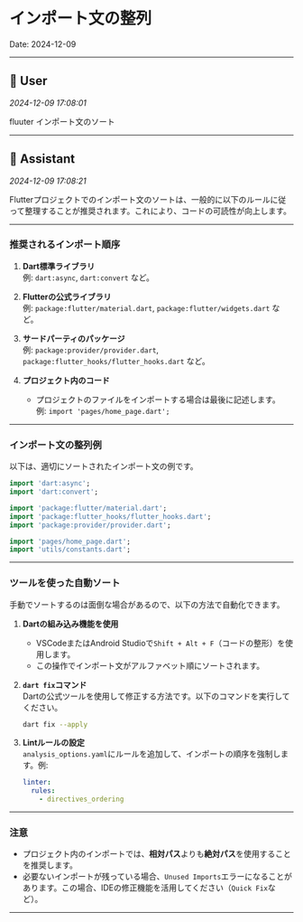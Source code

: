 # インポート文の整列

Date: 2024-12-09

---

## 👤 User
*2024-12-09 17:08:01*

fluuter インポート文のソート

---

## 🤖 Assistant
*2024-12-09 17:08:21*

Flutterプロジェクトでのインポート文のソートは、一般的に以下のルールに従って整理することが推奨されます。これにより、コードの可読性が向上します。

---

### **推奨されるインポート順序**
1. **Dart標準ライブラリ**  
   例: `dart:async`, `dart:convert` など。
   
2. **Flutterの公式ライブラリ**  
   例: `package:flutter/material.dart`, `package:flutter/widgets.dart` など。

3. **サードパーティのパッケージ**  
   例: `package:provider/provider.dart`, `package:flutter_hooks/flutter_hooks.dart` など。

4. **プロジェクト内のコード**  
   - プロジェクトのファイルをインポートする場合は最後に記述します。  
   例: `import 'pages/home_page.dart';`

---

### **インポート文の整列例**
以下は、適切にソートされたインポート文の例です。

```dart
import 'dart:async';
import 'dart:convert';

import 'package:flutter/material.dart';
import 'package:flutter_hooks/flutter_hooks.dart';
import 'package:provider/provider.dart';

import 'pages/home_page.dart';
import 'utils/constants.dart';
```

---

### **ツールを使った自動ソート**
手動でソートするのは面倒な場合があるので、以下の方法で自動化できます。

1. **Dartの組み込み機能を使用**  
   - VSCodeまたはAndroid Studioで`Shift + Alt + F`（コードの整形）を使用します。
   - この操作でインポート文がアルファベット順にソートされます。

2. **`dart fix`コマンド**  
   Dartの公式ツールを使用して修正する方法です。以下のコマンドを実行してください。
   ```bash
   dart fix --apply
   ```

3. **Lintルールの設定**  
   `analysis_options.yaml`にルールを追加して、インポートの順序を強制します。例:
   ```yaml
   linter:
     rules:
       - directives_ordering
   ```

---

### **注意**
- プロジェクト内のインポートでは、**相対パス**よりも**絶対パス**を使用することを推奨します。
- 必要ないインポートが残っている場合、`Unused Imports`エラーになることがあります。この場合、IDEの修正機能を活用してください（`Quick Fix`など）。

---
